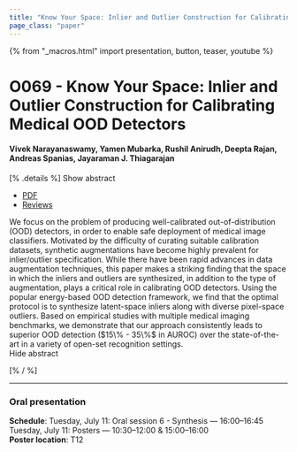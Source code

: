 ```yaml
---
title: "Know Your Space: Inlier and Outlier Construction for Calibrating Medical OOD Detectors"
page_class: "paper"
---
```


{% from "_macros.html" import presentation, button, teaser, youtube %}

# O069 - Know Your Space: Inlier and Outlier Construction for Calibrating Medical OOD Detectors

#### Vivek Narayanaswamy, Yamen Mubarka, Rushil Anirudh, Deepta Rajan, Andreas Spanias, Jayaraman J. Thiagarajan


[% .details %]
<a class="toggle_visibility" data-selector=".abstract" data-level="3">Show abstract</a>
- <a href="https://openreview.net/pdf?id=RU7fr0-M8N">PDF</a>
- <a href="https://openreview.net/forum?id=RU7fr0-M8N">Reviews</a>

<p>
    <span class="abstract">
        We focus on the problem of producing well-calibrated out-of-distribution (OOD) detectors, in order to enable safe deployment of medical image classifiers. Motivated by the difficulty of curating suitable calibration datasets, synthetic augmentations have become highly prevalent for inlier/outlier specification. While there have been rapid advances in data augmentation techniques, this paper makes a striking finding that the space in which the inliers and outliers are synthesized, in addition to the type of augmentation, plays a critical role in calibrating OOD detectors. Using the popular energy-based OOD detection framework, we find that the optimal protocol is to synthesize latent-space inliers along with diverse pixel-space outliers. Based on empirical studies with multiple medical imaging benchmarks, we demonstrate that our approach consistently leads to superior OOD detection ($15\% - 35\%$ in AUROC) over the state-of-the-art in a variety of open-set recognition settings.
        <br>
        <span class="actions"><a class="toggle_visibility" data-level="2">Hide abstract</a></span>
    </span>
</p>
[% / %]

---


### Oral presentation

**Schedule**: Tuesday, July 11: Oral session 6 - Synthesis — 16:00–16:45<br>Tuesday, July 11: Posters — 10:30–12:00 & 15:00–16:00<br>
**Poster location**: T12

